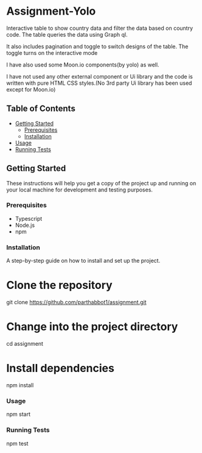 # Assignment-Yolo

Interactive table to show country data and filter the data based on country code. The table queries the data using Graph ql.

It also includes pagination and toggle to switch designs of the table. The toggle turns on the interactive mode

I have also used some Moon.io components(by yolo) as well. 

I have not used any other external component or Ui library and the code is written with pure HTML CSS styles.(No 3rd party Ui library has been used except for Moon.io)

## Table of Contents

- [Getting Started](#getting-started)
  - [Prerequisites](#prerequisites)
  - [Installation](#installation)
- [Usage](#usage)
- [Running Tests](#running-tests)


## Getting Started

These instructions will help you get a copy of the project up and running on your local machine for development and testing purposes.

### Prerequisites

- Typescript
- Node.js
- npm

### Installation

A step-by-step guide on how to install and set up the project.

# Clone the repository
git clone https://github.com/parthabbot1/assignment.git

# Change into the project directory
cd assignment

# Install dependencies
npm install

### Usage
npm start

### Running Tests
npm test

